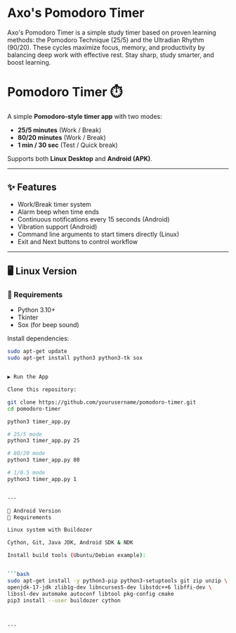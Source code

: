 # Axo's Pomodoro Timer
Axo's Pomodoro Timer is a simple study timer based on proven learning methods: the Pomodoro Technique (25/5) and the Ultradian Rhythm (90/20). These cycles maximize focus, memory, and productivity by balancing deep work with effective rest. Stay sharp, study smarter, and boost learning.


# Pomodoro Timer ⏱️  

A simple **Pomodoro-style timer app** with two modes:  
- **25/5 minutes** (Work / Break)  
- **80/20 minutes** (Work / Break)  
- **1 min / 30 sec** (Test / Quick break)  

Supports both **Linux Desktop** and **Android (APK)**.  

---

## ✨ Features
- Work/Break timer system  
- Alarm beep when time ends  
- Continuous notifications every 15 seconds (Android)  
- Vibration support (Android)  
- Command line arguments to start timers directly (Linux)  
- Exit and Next buttons to control workflow  

---

## 🖥️ Linux Version  

### 🔧 Requirements
- Python 3.10+  
- Tkinter  
- Sox (for beep sound)  

Install dependencies:

```bash
sudo apt-get update
sudo apt-get install python3 python3-tk sox


▶️ Run the App

Clone this repository:

git clone https://github.com/yourusername/pomodoro-timer.git
cd pomodoro-timer

python3 timer_app.py

# 25/5 mode
python3 timer_app.py 25

# 80/20 mode
python3 timer_app.py 80

# 1/0.5 mode
python3 timer_app.py 1


---

📱 Android Version
🔧 Requirements

Linux system with Buildozer

Cython, Git, Java JDK, Android SDK & NDK

Install build tools (Ubuntu/Debian example):


```bash
sudo apt-get install -y python3-pip python3-setuptools git zip unzip \
openjdk-17-jdk zlib1g-dev libncurses5-dev libstdc++6 libffi-dev \
libssl-dev automake autoconf libtool pkg-config cmake
pip3 install --user buildozer cython



---
